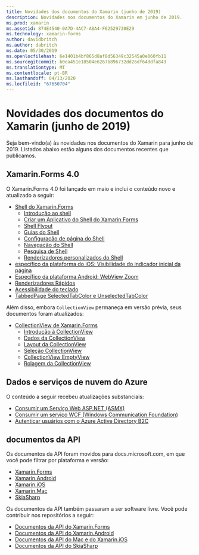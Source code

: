 ```yaml
---
title: Novidades dos documentos do Xamarin (junho de 2019)
description: Novidades nos documentos do Xamarin em junho de 2019.
ms.prod: xamarin
ms.assetid: 874E4540-0A7D-4AC7-A8A4-F62529730E29
ms.technology: xamarin-forms
author: davidbritch
ms.author: dabritch
ms.date: 05/30/2019
ms.openlocfilehash: 6e1401b4bf865d8af8d56349c32545a0e060fb11
ms.sourcegitcommit: b0ea451e18504e6267b896732dd26df64ddfa843
ms.translationtype: MT
ms.contentlocale: pt-BR
ms.lasthandoff: 04/13/2020
ms.locfileid: "67650704"
---
```

# <a name="xamarin-docs-whats-new-june-2019"></a>Novidades dos documentos do Xamarin (junho de 2019)

Seja bem-vindo(a) às novidades nos documentos do Xamarin para junho de 2019. Listados abaixo estão alguns dos documentos recentes que publicamos.

## <a name="xamarinforms-40"></a>Xamarin.Forms 4.0

O Xamarin.Forms 4.0 foi lançado em maio e inclui o conteúdo novo e atualizado a seguir:

- [Shell do Xamarin.Forms](~/xamarin-forms/app-fundamentals/shell/index.md)
  - [Introdução ao shell](~/xamarin-forms/app-fundamentals/shell/introduction.md)
  - [Criar um Aplicativo do Shell do Xamarin.Forms](~/xamarin-forms/app-fundamentals/shell/create.md)
  - [Shell Flyout](~/xamarin-forms/app-fundamentals/shell/flyout.md)
  - [Guias do Shell](~/xamarin-forms/app-fundamentals/shell/tabs.md)
  - [Configuração de página do Shell](~/xamarin-forms/app-fundamentals/shell/configuration.md)
  - [Navegação do Shell](~/xamarin-forms/app-fundamentals/shell/navigation.md)
  - [Pesquisa de Shell](~/xamarin-forms/app-fundamentals/shell/search.md)
  - [Renderizadores personalizados do Shell](~/xamarin-forms/app-fundamentals/shell/customrenderers.md)
- [específico da plataforma do iOS: Visibilidade do indicador inicial da página](~/xamarin-forms/platform/ios/page-home-indicator.md)
- [Específico da plataforma Android: WebView Zoom](~/xamarin-forms/platform/android/webview-zoom-controls.md)
- [Renderizadores Rápidos](~/xamarin-forms/internals/fast-renderers.md)
- [Acessibilidade do teclado](~/xamarin-forms/app-fundamentals/accessibility/keyboard.md)
- [TabbedPage SelectedTabColor e UnselectedTabColor](~/xamarin-forms/app-fundamentals/navigation/tabbed-page.md)

Além disso, embora `CollectionView` permaneça em versão prévia, seus documentos foram atualizados:

- [CollectionView de Xamarin.Forms](~/xamarin-forms/user-interface/collectionview/index.md)
  - [Introdução à CollectionView](~/xamarin-forms/user-interface/collectionview/introduction.md)
  - [Dados da CollectionView](~/xamarin-forms/user-interface/collectionview/populate-data.md)
  - [Layout da CollectionView](~/xamarin-forms/user-interface/collectionview/layout.md)
  - [Seleção CollectionView](~/xamarin-forms/user-interface/collectionview/selection.md)
  - [CollectionView EmptyView](~/xamarin-forms/user-interface/collectionview/emptyview.md)
  - [Rolagem da CollectionView](~/xamarin-forms/user-interface/collectionview/scrolling.md)

## <a name="data--azure-cloud-services"></a>Dados e serviços de nuvem do Azure

O conteúdo a seguir recebeu atualizações substanciais:

- [Consumir um Serviço Web ASP.NET (ASMX)](~/xamarin-forms/data-cloud/web-services/asmx.md)
- [Consumir um serviço WCF (Windows Communication Foundation)](~/xamarin-forms/data-cloud/web-services/wcf.md)
- [Autenticar usuários com o Azure Active Directory B2C](~/xamarin-forms/data-cloud/authentication/azure-ad-b2c.md)

## <a name="api-docs"></a>documentos da API

Os documentos da API foram movidos para docs.microsoft.com, em que você pode filtrar por plataforma e versão:

- [Xamarin.Forms](xref:Xamarin.Forms)
- [Xamarin.Android](/dotnet/api/?view=xamarinandroid-7.1)
- [Xamarin.iOS](/dotnet/api/?view=xamarin-ios-sdk-12)
- [Xamarin.Mac](/dotnet/api/?view=xamarinmac-3.0)
- [SkiaSharp](xref:SkiaSharp)

Os documentos da API também passaram a ser software livre. Você pode contribuir nos repositórios a seguir:

- [Documentos da API do Xamarin.Forms](https://github.com/xamarin/Xamarin.Forms-api-docs)
- [Documentos da API do Xamarin.Android](https://github.com/xamarin/android-api-docs)
- [Documentos da API do Mac e do Xamarin.iOS](https://github.com/xamarin/apple-api-docs)
- [Documentos da API do SkiaSharp](https://github.com/mono/skiasharp-api-docs)
